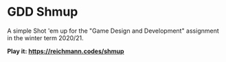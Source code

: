 # GDD Shmup

A simple Shot 'em up for the "Game Design and Development" assignment in the winter term 2020/21.

**Play it: https://reichmann.codes/shmup**
